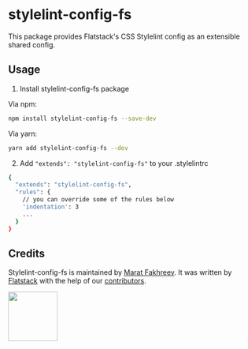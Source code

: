 # stylelint-config-fs

This package provides Flatstack's CSS Stylelint config as an extensible shared config.

## Usage

1. Install stylelint-config-fs package

Via npm:
```bash
npm install stylelint-config-fs --save-dev
```

Via yarn:
```bash
yarn add stylelint-config-fs --dev
```

2. Add `"extends": "stylelint-config-fs"` to your .stylelintrc

```bash
{
  "extends": "stylelint-config-fs",
  "rules": {
    // you can override some of the rules below
    'indentation': 3
    ...
  }
}
```

## Credits

Stylelint-config-fs is maintained by [Marat Fakhreev](http://github.com/maratfakhreev).
It was written by [Flatstack](http://www.flatstack.com) with the help of our
[contributors](http://github.com/fs/stylelint-config-fs/contributors).

[<img src="http://www.flatstack.com/logo.svg" width="100"/>](http://www.flatstack.com)
